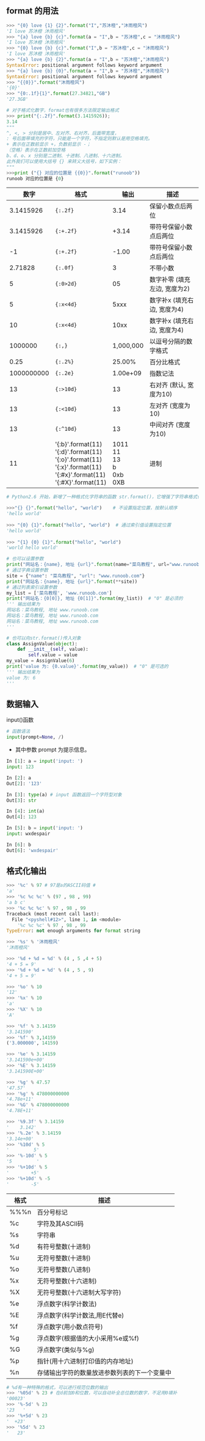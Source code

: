 

## format 的用法

```python
>>> "{0} love {1} {2}".format("I","苏沐橙","沐雨橙风")
'I love 苏沐橙 沐雨橙风'
>>> "{a} love {b} {c}".format(a = "I",b = "苏沐橙",c = "沐雨橙风")
'I love 苏沐橙 沐雨橙风'
>>> "{0} love {b} {c}".format("I",b = "苏沐橙",c = "沐雨橙风")
'I love 苏沐橙 沐雨橙风'
>>> "{a} love {b} {2}".format(a = "I",b = "苏沐橙","沐雨橙风")
SyntaxError: positional argument follows keyword argument
>>> "{a} love {b} {0}".format(a = "I",b = "苏沐橙","沐雨橙风")
SyntaxError: positional argument follows keyword argument
>>> "{{0}}".format("沐雨橙风")
'{0}'
>>> "{0:.1f}{1}".format(27.34821,"GB")
'27.3GB'

# 对于格式化数字，format也有很多方法限定输出格式
>>> print("{:.2f}".format(3.1415926));
3.14
""" 
^, <, > 分别是居中、左对齐、右对齐，后面带宽度， 
: 号后面带填充的字符，只能是一个字符，不指定则默认是用空格填充。
+ 表示在正数前显示 +，负数前显示 -；  
（空格）表示在正数前加空格
b、d、o、x 分别是二进制、十进制、八进制、十六进制。
此外我们可以使用大括号 {} 来转义大括号，如下实例：
"""
>>>print ("{} 对应的位置是 {{0}}".format("runoob"))
runoob 对应的位置是 {0}
```

| 数字       | 格式                                                         | 输出                                         | 描述                         |
| ---------- | ------------------------------------------------------------ | -------------------------------------------- | ---------------------------- |
| 3.1415926  | `{:.2f}`                                                     | 3.14                                         | 保留小数点后两位             |
| 3.1415926  | `{:+.2f}`                                                    | +3.14                                        | 带符号保留小数点后两位       |
| -1         | `{:+.2f}`                                                    | -1.00                                        | 带符号保留小数点后两位       |
| 2.71828    | `{:.0f}`                                                     | 3                                            | 不带小数                     |
| 5          | `{:0>2d}`                                                    | 05                                           | 数字补零 (填充左边, 宽度为2) |
| 5          | `{:x<4d}`                                                    | 5xxx                                         | 数字补x (填充右边, 宽度为4)  |
| 10         | `{:x<4d}`                                                    | 10xx                                         | 数字补x (填充右边, 宽度为4)  |
| 1000000    | `{:,}`                                                       | 1,000,000                                    | 以逗号分隔的数字格式         |
| 0.25       | `{:.2%}`                                                     | 25.00%                                       | 百分比格式                   |
| 1000000000 | `{:.2e}`                                                     | 1.00e+09                                     | 指数记法                     |
| 13         | `{:>10d}`                                                    | 13                                           | 右对齐 (默认, 宽度为10)      |
| 13         | `{:<10d}`                                                    | 13                                           | 左对齐 (宽度为10)            |
| 13         | `{:^10d}`                                                    | 13                                           | 中间对齐 (宽度为10)          |
| 11         | '{:b}'.format(11)<br/>'{:d}'.format(11)<br/>'{:o}'.format(11)<br/>'{:x}'.format(11)<br/>'{:#x}'.format(11)<br/>'{:#X}'.format(11) | 1011 <br>11 <br/>13 <br/>b <br/>0xb <br/>0XB | 进制                         |



```python
# Python2.6 开始，新增了一种格式化字符串的函数 str.format()，它增强了字符串格式化的功能。基本语法是通过 {} 和 : 来代替以前的 % 。format 函数可以接受不限个参数，位置可以不按顺序。

>>>"{} {}".format("hello", "world")    # 不设置指定位置，按默认顺序
'hello world'
 
>>> "{0} {1}".format("hello", "world")  # 通过索引值设置指定位置
'hello world'
 
>>> "{1} {0} {1}".format("hello", "world")  
'world hello world'
```



```python
# 也可以设置参数
print("网站名：{name}, 地址 {url}".format(name="菜鸟教程", url="www.runoob.com"))
# 通过字典设置参数
site = {"name": "菜鸟教程", "url": "www.runoob.com"}
print("网站名：{name}, 地址 {url}".format(**site))
# 通过列表索引设置参数
my_list = ['菜鸟教程', 'www.runoob.com']
print("网站名：{0[0]}, 地址 {0[1]}".format(my_list))  # "0" 是必须的
''' 输出结果为
网站名：菜鸟教程, 地址 www.runoob.com
网站名：菜鸟教程, 地址 www.runoob.com
网站名：菜鸟教程, 地址 www.runoob.com
'''

# 也可以向str.format()传入对象
class AssignValue(object):
    def __init__(self, value):
        self.value = value
my_value = AssignValue(6)
print('value 为: {0.value}'.format(my_value))  # "0" 是可选的
''' 输出结果为
value 为: 6
'''
```

## 数据输入

input()函数

```python
# 函数语法
input(prompt=None, /)
```

*   其中参数 prompt 为提示信息。

```python
In [1]: a = input('input: ')
input: 123

In [2]: a
Out[2]: '123'

In [3]: type(a) # input 函数返回一个字符型对象
Out[3]: str

In [4]: int(a)
Out[4]: 123

In [5]: b = input('input: ')
input: wxdespair

In [6]: b
Out[6]: 'wxdespair'
```

## 格式化输出

```python
>>> '%c' % 97 # 97是a的ASCII码值 #
'a'
>>> '%c %c %c' % (97 , 98 , 99)
'a b c'
>>> '%c %c %c' % 97 , 98 , 99
Traceback (most recent call last):
  File "<pyshell#12>", line 1, in <module>
    '%c %c %c' % 97 , 98 , 99
TypeError: not enough arguments for format string

>>> '%s' % '沐雨橙风'
'沐雨橙风'

>>> '%d + %d = %d' % (4 , 5 ,4 + 5)
'4 + 5 = 9'
>>> '%d + %d = %d' % (4 , 5 , 9)
'4 + 5 = 9'

>>> '%o' % 10
'12'
>>> '%x' % 10
'a'
>>> '%X' % 10
'A'

>>> '%f' % 3.14159
'3.141590'
>>> '%f' % 3,14159
('3.000000', 14159)

>>> '%e' % 3.14159
'3.141590e+00'
>>> '%E' % 3.14159
'3.141590E+00'

>>> '%g' % 47.57
'47.57'
>>> '%g' % 478000000000
'4.78e+11'
>>> '%G' % 478000000000
'4.78E+11'

>>> '%9.3f' % 3.14159
'    3.142'
>>> '%.2e' % 3.14159
'3.14e+00'
>>> '%10d' % 5
'         5'
>>> '%-10d' % 5
'5         '   
>>> '%+10d' % 5
'        +5'
>>> '%+10d' % -5
'        -5'
```



| 格式                                                 | 描述                             |
| ---------------------------------------------------- | -------------------------------- |
| %%%n | 百分号标记                       |
| %c                                                   | 字符及其ASCII码                  |
| %s                                                   | 字符串                           |
| %d                                                   | 有符号整数(十进制)               |
| %u                                                   | 无符号整数(十进制)               |
| %o                                                   | 无符号整数(八进制)               |
| %x                                                   | 无符号整数(十六进制)             |
| %X                                                   | 无符号整数(十六进制大写字符)     |
| %e                                                   | 浮点数字(科学计数法)             |
| %E                                                   | 浮点数字(科学计数法,用E代替e)    |
| %f                                                   | 浮点数字(用小数点符号)           |
| %g                                                   | 浮点数字(根据值的大小采用%e或%f) |
| %G                                                   | 浮点数字(类似与%g)               |
| %p                                                   | 指针(用十六进制打印值的内存地址) |
| %n | 存储输出字符的数量放进参数列表的下一个变量中 |

```python
# %d有一种特殊的格式，可以进行规范位数的输出
>>> '%05d' % 23 # 在d前加0和位数，可以自动补全总位数的数字，不足用0填补
'00023'
>>> '%-5d' % 23
'23   '
>>> '%+5d' % 23
'  +23'
>>> '%5d' % 23
'   23'
```





